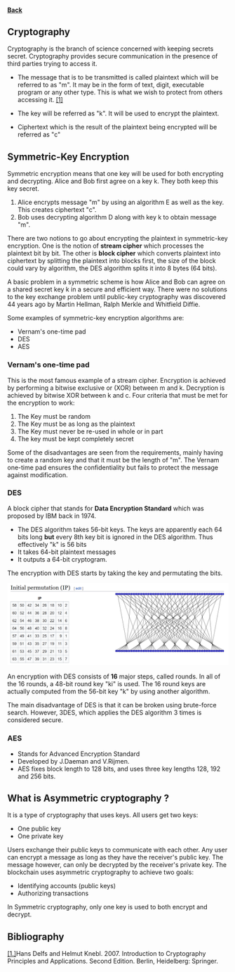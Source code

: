#### [Back](./README.md)

## Cryptography

Cryptography is the branch of science concerned with keeping secrets secret. Cryptography provides secure communication in the presence of third parties trying to access it. 

* The message that is to be transmitted is called plaintext which will be referred to as "m". It may be in the form of text, digit, executable program or any other type. This is what we wish to protect from others accessing it. [[1]](https://ucalgary-primo.hosted.exlibrisgroup.com/primo-explore/fulldisplay?docid=01UCALG_ALMA51645328230004336&context=L&vid=UCALGARY&lang=en_US&search_scope=ONLINE_ONLY&adaptor=Local%20Search%20Engine&isFrbr=true&tab=everything&query=any,contains,basic%20cryptography&offset=0)

* The key will be referred as "k". It will be used to encrypt the plaintext.
* Ciphertext which is the result of the plaintext being encrypted will be referred as "c"

## Symmetric-Key Encryption
Symmetric encryption means that one key will be used for both encrypting and decrypting. Alice and Bob first agree on a key k. They both keep this key secret.

1. Alice encrypts message "m" by using an algorithm E as well as the key. This creates ciphertext "c". 
2. Bob uses decrypting algorithm D along with key k to obtain message "m".

There are two notions to go about encrypting the plaintext in symmetric-key encryption. One is the notion of **stream cipher** which processes the plaintext bit by bit. The other is **block cipher** which converts plaintext into ciphertext by splitting the plaintext into blocks first, the size of the block could vary by algorithm, the DES algorithm splits it into 8 bytes (64 bits).

A basic problem in a symmetric scheme is how Alice and Bob can agree on a shared secret key k in a secure and efficient way. 
There were no solutions to the key exchange problem until public-key cryptography was discovered 44 years ago by Martin Hellman, Ralph Merkle and Whitfield Diffie.

Some examples of symmetric-key encryption algorithms are:
* Vernam's one-time pad
* DES
* AES

### Vernam's one-time pad
 This is the most famous example of a stream cipher. Encryption is achieved by performing a bitwise exclusive or (XOR) between m and k. Decryption is achieved by bitwise XOR between k and c.
 Four criteria that must be met for the encryption to work:
 1. The Key must be random
 2. The Key must be as long as the plaintext
 3. The Key must never be re-used in whole or in part
 4. The key must be kept completely secret  

Some of the disadvantages are seen from the requirements, mainly having to create a random key and that it must be the length of "m". 
The Vernam one-time pad ensures the confidentiality but fails to protect the message against modification.
### DES
A block cipher that stands for **Data Encryption Standard** which was proposed by IBM back in 1974.

* The DES algorithm takes 56-bit keys. The keys are apparently each 64 bits long **but** every 8th key bit is ignored in the DES algorithm. Thus effectively "k" is 56 bits 
* It takes 64-bit plaintext messages
* It outputs a 64-bit cryptogram. 

The encryption with DES starts by taking the key and permutating the bits. 

![DES Initial Permutation](https://github.com/TheCountOfPeru/IT-Security-For-Dummies/blob/master/images/Initial-Permutation.png)

An encryption with DES consists of **16** major steps, called rounds. In all of the 16 rounds, a 48-bit round key "ki" is used. The 16 round keys are actually computed from the 56-bit key "k" by using another algorithm.

The main disadvantage of DES is that it can be broken using brute-force search. However, 3DES, which applies the DES algorithm 3 times is considered secure. 
    
### AES
* Stands for Advanced Encryption Standard
* Developed by J.Daeman and V.Rijmen. 
* AES fixes block length to 128 bits, and uses three key lengths 128, 192 and 256 bits.

## What is Asymmetric cryptography ?
It is a type of cryptography that uses keys. All users get two keys:

* One public key
* One private key

Users exchange their public keys to communicate with each other. Any user can encrypt a message as long as they have the receiver's public key. The message however, can only be decrypted by the receiver's private key. The blockchain uses asymmetric cryptography to achieve two goals:

* Identifying accounts (public keys)
* Authorizing transactions

In Symmetric cryptography, only one key is used to both encrypt and decrypt.

## Bibliography
[[1.]](https://ucalgary-primo.hosted.exlibrisgroup.com/primo-explore/fulldisplay?docid=01UCALG_ALMA51645328230004336&context=L&vid=UCALGARY&lang=en_US&search_scope=ONLINE_ONLY&adaptor=Local%20Search%20Engine&isFrbr=true&tab=everything&query=any,contains,basic%20cryptography&offset=0)Hans Delfs and Helmut Knebl. 2007. Introduction to Cryptography Principles and Applications. Second Edition. Berlin, Heidelberg: Springer.
